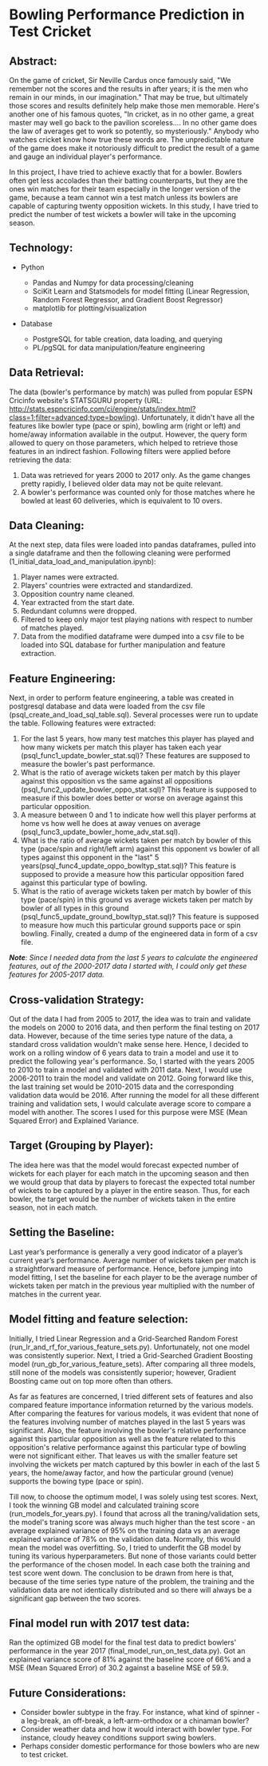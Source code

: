 # Bowling Performance Prediction in Test Cricket


## __Abstract__:
On the game of cricket, Sir Neville Cardus once famously said, "We remember not the scores and the results in after years; it is the men who remain in our minds, in our imagination." That may be true, but ultimately those scores and results definitely help make those men memorable. Here's another one of his famous quotes, "In cricket, as in no other game, a great master may well go back to the pavilion scoreless.... In no other game does the law of averages get to work so potently, so mysteriously." Anybody who watches cricket know how true these words are. The unpredictable nature of the game does make it notoriously difficult to predict the result of a game and gauge an individual player's performance.

In this project, I have tried to achieve exactly that for a bowler. Bowlers often get less accolades than their batting counterparts, but they are the ones win matches for their team especially in the longer version of the game, because a team cannot win a test match unless its bowlers are capable of capturing twenty opposition wickets. In this study, I have tried to predict the number of test wickets a bowler will take in the upcoming season.


## __Technology__:
* Python
  - Pandas and Numpy for data processing/cleaning
  - SciKit Learn and Statsmodels for model fitting (Linear Regression, Random Forest Regressor, and Gradient Boost Regressor)
  - matplotlib for plotting/visualization

* Database
  - PostgreSQL for table creation, data loading, and querying
  - PL/pgSQL for data manipulation/feature engineering


## __Data Retrieval__:
The data (bowler's performance by match) was pulled from popular ESPN Cricinfo website's STATSGURU property (URL: http://stats.espncricinfo.com/ci/engine/stats/index.html?class=1;filter=advanced;type=bowling). Unfortunately, it didn't have all the features like bowler type (pace or spin), bowling arm (right or left) and home/away information available in the output. However, the query form allowed to query on those parameters, which helped to retrieve those features in an indirect fashion.
Following filters were applied before retrieving the data:
1. Data was retrieved for years 2000 to 2017 only. As the game changes pretty rapidly, I believed older data may not be quite relevant.
2. A bowler's performance was counted only for those matches where he bowled at least 60 deliveries, which is equivalent to 10 overs.


## __Data Cleaning__:
At the next step, data files were loaded into pandas dataframes, pulled into a single dataframe and then the following cleaning were performed (1_initial_data_load_and_manipulation.ipynb):
1. Player names were extracted.
2. Players' countries were extracted and standardized.
3. Opposition country name cleaned.
4. Year extracted from the start date.
5. Redundant columns were dropped.
6. Filtered to keep only major test playing nations with respect to number of matches played.
7. Data from the modified dataframe were dumped into a csv file to be loaded into SQL database for further manipulation and feature extraction.


## __Feature Engineering__:
Next, in order to perform feature engineering, a table was created in postgresql database and data were loaded from the csv file (psql_create_and_load_sql_table.sql). Several processes were run to update the table. Following features were extracted:
1. For the last 5 years, how many test matches this player has played and how many wickets per match this player has taken each year (psql_func1_update_bowler_stat.sql)? These features are supposed to measure the bowler's past performance.
2. What is the ratio of average wickets taken per match by this player against this opposition vs the same against all oppositions (psql_func2_update_bowler_oppo_stat.sql)? This feature is supposed to measure if this bowler does better or worse on average against this particular opposition.
3. A measure between 0 and 1 to indicate how well this player performs at home vs how well he does at away venues on average (psql_func3_update_bowler_home_adv_stat.sql).
4. What is the ratio of average wickets taken per match by bowler of this type (pace/spin and right/left arm) against this opponent vs bowler of all types against this opponent in the "last" 5 years(psql_func4_update_oppo_bowltyp_stat.sql)? This feature is supposed to provide a measure how this particular opposition fared against this particular type of bowling.
5. What is the ratio of average wickets taken per match by bowler of this type (pace/spin) in this ground vs average wickets taken per match by bowler of all types in this ground (psql_func5_update_ground_bowltyp_stat.sql)? This feature is supposed to measure how much this particular ground supports pace or spin bowling.
Finally, created a dump of the engineered data in form of a csv file.

*__Note__: Since I needed data from the last 5 years to calculate the engineered features, out of the 2000-2017 data I started with, I could only get these features for 2005-2017 data.*


## __Cross-validation Strategy__:
Out of the data I had from 2005 to 2017, the idea was to train and validate the models on 2000 to 2016 data, and then perform the final testing on 2017 data. However, because of the time series type nature of the data, a standard cross validation wouldn't make sense here. Hence, I decided to work on a rolling window of 6 years data to train a model and use it to predict the following year's performance. So, I started with the years 2005 to 2010 to train a model and validated with 2011 data. Next, I would use 2006-2011 to train the model and validate on 2012. Going forward like this, the last training set would be 2010-2015 data and the corresponding validation data would be 2016. After running the model for all these different training and validation sets, I would calculate average score to compare a model with another. The scores I used for this purpose were MSE (Mean Squared Error) and Explained Variance.


## __Target (Grouping by Player)__:
The idea here was that the model would forecast expected number of wickets for each player for each match in the upcoming season and then we would group that data by players to forecast the expected total number of wickets to be captured by a player in the entire season. Thus, for each bowler, the target would be the number of wickets taken in the entire season, not in each match.


## __Setting the Baseline__:
Last year’s performance is generally a very good indicator of a player’s current year’s performance. Average number of wickets taken per match is a straightforward measure of performance. Hence, before jumping into model fitting, I set the baseline for each player to be the average number of wickets taken per match in the previous year multiplied with the number of matches in the current year.


## __Model fitting and feature selection__:
Initially, I tried Linear Regression and a Grid-Searched Random Forest (run_lr_and_rf_for_various_feature_sets.py). Unfortunately, not one model was consistently superior. Next, I tried a Grid-Searched Gradient Boosting model (run_gb_for_various_feature_sets). After comparing all three models, still none of the models was consistently superior; however, Gradient Boosting came out on top more often than others.

As far as features are concerned, I tried different sets of features and also compared feature importance information returned by the various models. After comparing the features for various models, it was evident that none of the features involving number of matches played in the last 5 years was significant. Also, the feature involving the bowler's relative performance against this particular opposition as well as the feature related to this opposition's relative performance against this particular type of bowling were not significant either. That leaves us with the smaller feature set involving the wickets per match captured by this bowler in each of the last 5 years, the home/away factor, and how the particular ground (venue) supports the bowing type (pace or spin).

Till now, to choose the optimum model, I was solely using test scores. Next, I took the winning GB model and calculated training score (run_models_for_years.py). I found that across all the traning/validation sets, the model's traning score was always much higher than the test score - an average explained variance of 95% on the training data vs an average explained variance of 78% on the validation data. Normally, this would mean the model was overfitting. So, I tried to underfit the GB model by tuning its various hyperparameters. But none of those variants could better the performance of the chosen model. In each case both the training and test score went down. The conclusion to be drawn from here is that, because of the time series type nature of the problem, the training and the validation data are not identically distributed and so there will always be a significant gap between the two scores.


## __Final model run with 2017 test data__:
Ran the optimized GB model for the final test data to predict bowlers' performance in the year 2017 (final_model_run_on_test_data.py). Got an explained variance score of 81% against the baseline score of 66% and a MSE (Mean Squared Error) of 30.2 against a baseline MSE of 59.9.


## __Future Considerations__:
- Consider bowler subtype in the fray. For instance, what kind of spinner - a leg-break, an off-break, a left-arm-orthodox or a chinaman bowler?
- Consider weather data and how it would interact with bowler type. For instance, cloudy heavey conditions support swing bowlers.
- Perhaps consider domestic performance for those bowlers who are new to test cricket.

